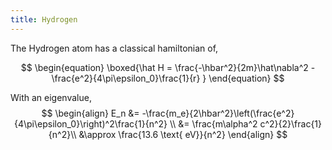 ```yaml
---
title: Hydrogen
---
```

The Hydrogen atom has a classical hamiltonian of,

$$
\begin{equation}
     \boxed{\hat H = \frac{-\hbar^2}{2m}\hat\nabla^2 - \frac{e^2}{4\pi\epsilon_0}\frac{1}{r} }
\end{equation}
$$

With an eigenvalue,
$$
\begin{align}
    E_n &= -\frac{m_e}{2\hbar^2}\left(\frac{e^2}{4\pi\epsilon_0}\right)^2\frac{1}{n^2} \\
    &= \frac{m\alpha^2 c^2}{2}\frac{1}{n^2}\\
    &\approx \frac{13.6 \text{ eV}}{n^2}
\end{align}
$$